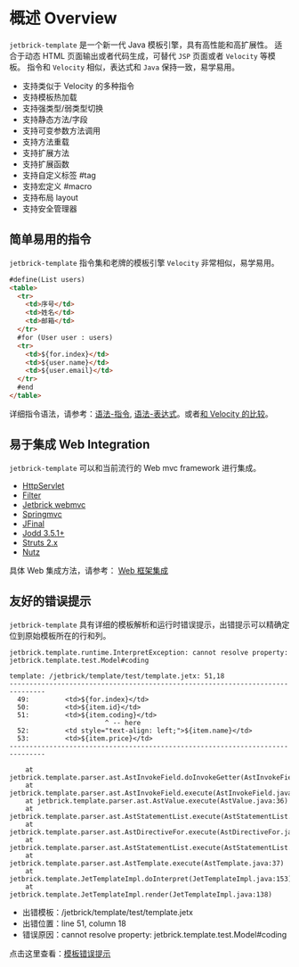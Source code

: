 概述 Overview
==================

`jetbrick-template` 是一个新一代 Java 模板引擎，具有高性能和高扩展性。 适合于动态 HTML 页面输出或者代码生成，可替代 `JSP` 页面或者 `Velocity` 等模板。 指令和 `Velocity` 相似，表达式和 `Java` 保持一致，易学易用。

* 支持类似于 Velocity 的多种指令
* 支持模板热加载
* 支持强类型/弱类型切换
* 支持静态方法/字段
* 支持可变参数方法调用
* 支持方法重载
* 支持扩展方法
* 支持扩展函数
* 支持自定义标签 #tag
* 支持宏定义 #macro
* 支持布局 layout
* 支持安全管理器


简单易用的指令
---------------------------------------

`jetbrick-template` 指令集和老牌的模板引擎 `Velocity` 非常相似，易学易用。

```html
#define(List users)
<table>
  <tr>
    <td>序号</td>
    <td>姓名</td>
    <td>邮箱</td>
  </tr>
  #for (User user : users)
  <tr>
    <td>${for.index}</td>
    <td>${user.name}</td>
    <td>${user.email}</td>
  </tr>
  #end
</table>
```

详细指令语法，请参考：[语法-指令](syntax-directive.html), [语法-表达式](syntax-expression.html)。或者[和 Velocity 的比较](velocity-comparison.html)。


易于集成 Web Integration
---------------------------------------

`jetbrick-template` 可以和当前流行的 Web mvc framework 进行集成。

* [HttpServlet](web-integration-servlet.html)
* [Filter](web-integration-filter.html)
* [Jetbrick webmvc](web-integration-jetbrickmvc.html)
* [Springmvc](web-integration-springmvc.html)
* [JFinal](web-integration-jfinal.html)
* [Jodd 3.5.1+](web-integration-jodd.html)
* [Struts 2.x](web-integration-struts.html)
* [Nutz](web-integration-nutz.html)

具体 Web 集成方法，请参考： [Web 框架集成](web-integration.html)


友好的错误提示
---------------------------------------

`jetbrick-template` 具有详细的模板解析和运行时错误提示，出错提示可以精确定位到原始模板所在的行和列。

```
jetbrick.template.runtime.InterpretException: cannot resolve property: jetbrick.template.test.Model#coding

template: /jetbrick/template/test/template.jetx: 51,18
-------------------------------------------------------------------------------
  49:         <td>${for.index}</td>
  50:         <td>${item.id}</td>
  51:         <td>${item.coding}</td>
                        ^ -- here
  52:         <td style="text-align: left;">${item.name}</td>
  53:         <td>${item.price}</td>
-------------------------------------------------------------------------------

	at jetbrick.template.parser.ast.AstInvokeField.doInvokeGetter(AstInvokeField.java:63)
	at jetbrick.template.parser.ast.AstInvokeField.execute(AstInvokeField.java:51)
	at jetbrick.template.parser.ast.AstValue.execute(AstValue.java:36)
	at jetbrick.template.parser.ast.AstStatementList.execute(AstStatementList.java:182)
	at jetbrick.template.parser.ast.AstDirectiveFor.execute(AstDirectiveFor.java:59)
	at jetbrick.template.parser.ast.AstStatementList.execute(AstStatementList.java:182)
	at jetbrick.template.parser.ast.AstTemplate.execute(AstTemplate.java:37)
	at jetbrick.template.JetTemplateImpl.doInterpret(JetTemplateImpl.java:153)
	at jetbrick.template.JetTemplateImpl.render(JetTemplateImpl.java:138)
```

* 出错模板：/jetbrick/template/test/template.jetx
* 出错位置：line 51, column 18
* 错误原因：cannot resolve property: jetbrick.template.test.Model#coding

点击这里查看：[模板错误提示](handle-error.html)


